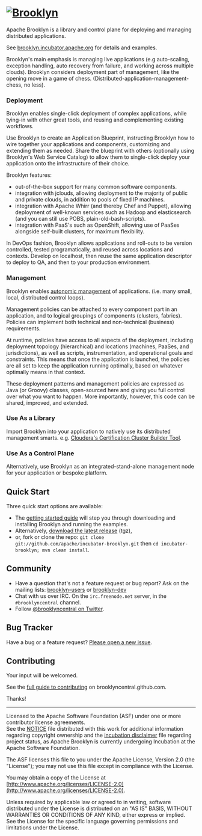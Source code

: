 
# [![**Brooklyn**](https://brooklyn.incubator.apache.org/style/img/brooklyn.gif)](http://brooklyncentral.github.com)

Apache Brooklyn is a library and control plane for deploying and managing distributed applications.

See [brooklyn.incubator.apache.org](https://brooklyn.incubator.apache.org/) for details and examples.

Brooklyn's main emphasis is managing live applications (e.g auto-scaling, exception handling, auto recovery from failure, and working across multiple clouds). Brooklyn considers deployment part of management, like the opening move in a game of chess. (Distributed-application-management-chess, no less).

### Deployment

Brooklyn enables single-click deployment of complex applications, while tying-in with other great tools, and reusing and complementing existing workflows.

Use Brooklyn to create an Application Blueprint, instructing Brooklyn how to wire together your applications and components, customizing and extending them as needed. Share the blueprint with others (optionally using Brooklyn's Web Service Catalog) to allow them to single-click deploy your application onto the infrastructure of their choice.

Brooklyn features:

* out-of-the-box support for many common software components.
* integration with jclouds, allowing deployment to the majority of public and private clouds, in addition to pools of fixed IP machines.
* integration with Apache Whirr (and thereby Chef and Puppet), allowing deployment of well-known services such as Hadoop and elasticsearch (and you can still use POBS, plain-old-bash-scripts).
* integration with PaaS's such as OpenShift, allowing use of PaaSes alongside self-built clusters, for maximum flexibility.

In DevOps fashion, Brooklyn allows applications and roll-outs to be version controlled, tested programatically, and reused across locations and contexts. Develop on localhost, then reuse the same application descriptor to deploy to QA, and then to your production environment.

### Management

Brooklyn enables [autonomic management](http://en.wikipedia.org/wiki/Autonomic_computing) of applications. (i.e. many small, local, distributed control loops).

Management policies can be attached to every component part in an application, and to logical groupings of components (clusters, fabrics). Policies can implement both technical and non-technical (business) requirements.

At runtime, policies have access to all aspects of the deployment, including deployment topology (hierarchical) and locations (machines, PaaSes, and jurisdictions), as well as scripts, instrumentation, and operational goals and constraints. This means that once the application is launched, the policies are all set to keep the application running optimally, based on whatever optimally means in that context.

These deployment patterns and management policies are expressed as Java (or Groovy) classes, open-sourced here and giving you full control over what you want to happen. More importantly, however, this code can be shared, improved, and extended.

### Use As a Library

Import Brooklyn into your application to natively use its distributed management smarts. e.g. [Cloudera's Certification Cluster Builder Tool](http://www.cloudsoftcorp.com/blog/creating-a-cloudera-certification-cluster-with-cloudsofts-brooklyn/).

### Use As a Control Plane

Alternatively, use Brooklyn as an integrated-stand-alone management node for your application or bespoke platform.

## Quick Start

Three quick start options are available:

* The [getting started guide](https://brooklyn.incubator.apache.org/quickstart/) will step you through downloading and installing Brooklyn and running the examples.
* Alternatively, [download the latest release](https://github.com/brooklyncentral/brooklyn/tarball/master) (tgz),
* or, fork or clone the repo: `git clone git://github.com/apache/incubator-brooklyn.git` then `cd incubator-brooklyn; mvn clean install`.

## Community


* Have a question that's not a feature request or bug report? Ask on the mailing lists: [brooklyn-users](http://groups.google.com/group/brooklyn-users) or [brooklyn-dev](http://groups.google.com/group/brooklyn-dev)
* Chat with us over IRC. On the `irc.freenode.net` server, in the `#brooklyncentral` channel.
* Follow [@brooklyncentral on Twitter](http://twitter.com/brooklyncentral).


## Bug Tracker

Have a bug or a feature request? [Please open a new issue](https://github.com/brooklyncentral/brooklyn/issues).


## Contributing

Your input will be welcomed.

See the [full guide to contributing](http://brooklyncentral.github.com/dev/how-to-contrib.html) on brooklyncentral.github.com.

Thanks!

----
Licensed to the Apache Software Foundation (ASF) under one or more contributor license agreements.  
See the [NOTICE](NOTICE) file distributed with this work for additional information
regarding copyright ownership and the [incubation disclaimer](DISCLAIMER) file regarding project status,
as Apache Brooklyn is currently undergoing Incubation at the Apache Software Foundation.

The ASF licenses this file to you under the Apache License, Version 2.0 
(the "License"); you may not use this file except in compliance with the License.  

You may obtain a copy of the License at [http://www.apache.org/licenses/LICENSE-2.0](http://www.apache.org/licenses/LICENSE-2.0).

Unless required by applicable law or agreed to in writing,
software distributed under the License is distributed on an
"AS IS" BASIS, WITHOUT WARRANTIES OR CONDITIONS OF ANY
KIND, either express or implied.  See the License for the
specific language governing permissions and limitations
under the License.

